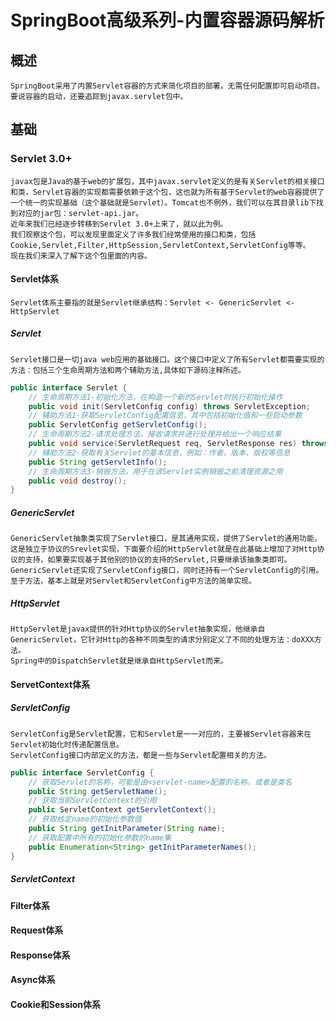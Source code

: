 # SpringBoot高级系列-内置容器源码解析
## 概述
    SpringBoot采用了内置Servlet容器的方式来简化项目的部署。无需任何配置即可启动项目。
    要说容器的启动，还要追踪到javax.servlet包中。
## 基础
### Servlet 3.0+
    javax包是Java的基于web的扩展包，其中javax.servlet定义的是有关Servlet的相关接口和类，Servlet容器的实现都需要依赖于这个包，这也就为所有基于Servlet的web容器提供了一个统一的实现基础（这个基础就是Servlet）。Tomcat也不例外，我们可以在其目录lib下找到对应的jar包：servlet-api.jar。
    近年来我们已经逐步转移到Servlet 3.0+上来了，就以此为例。
    我们观察这个包，可以发现里面定义了许多我们经常使用的接口和类，包括Cookie,Servlet,Filter,HttpSession,ServletContext,ServletConfig等等。
    现在我们来深入了解下这个包里面的内容。
#### Servlet体系
    Servlet体系主要指的就是Servlet继承结构：Servlet <- GenericServlet <- HttpServlet
##### Servlet
    Servlet接口是一切java web应用的基础接口。这个接口中定义了所有Servlet都需要实现的方法：包括三个生命周期方法和两个辅助方法,具体如下源码注释所述。
```java
public interface Servlet {
    // 生命周期方法1-初始化方法，在构造一个新的Servlet时执行初始化操作
    public void init(ServletConfig config) throws ServletException;
    // 辅助方法1-获取ServletConfig配置信息，其中包括初始化值和一些启动参数
    public ServletConfig getServletConfig();
    // 生命周期方法2-请求处理方法，接收请求并进行处理并给出一个响应结果
    public void service(ServletRequest req, ServletResponse res) throws ServletException, IOException;
    // 辅助方法2-获取有关Servlet的基本信息，例如：作者、版本、版权等信息
    public String getServletInfo();
    // 生命周期方法3-销毁方法，用于在该Servlet实例销毁之前清理资源之用
    public void destroy();
}
```
##### GenericServlet
    GenericServlet抽象类实现了Servlet接口，是其通用实现，提供了Servlet的通用功能，这是独立于协议的Srevlet实现，下面要介绍的HttpServlet就是在此基础上增加了对Http协议的支持，如果要实现基于其他别的协议的支持的Servlet,只要继承该抽象类即可。
    GenericServlet还实现了ServletConfig接口，同时还持有一个ServletConfig的引用。至于方法，基本上就是对Servlet和ServletConfig中方法的简单实现。
##### HttpServlet
    HttpServlet是javax提供的针对Http协议的Servlet抽象实现，他继承自GenericServlet，它针对Http的各种不同类型的请求分别定义了不同的处理方法：doXXX方法。
    Spring中的DispatchServlet就是继承自HttpServlet而来。
#### ServetContext体系
    
##### ServletConfig
    ServletConfig是Servlet配置，它和Servlet是一一对应的，主要被Servlet容器来在Servlet初始化时传递配置信息。
    ServletConfig接口内部定义的方法，都是一些与Servlet配置相关的方法。
```java
public interface ServletConfig {
    // 获取Servlet的名称，可能是由<servlet-name>配置的名称，或者是类名
    public String getServletName();
    // 获取当前ServletContext的引用
    public ServletContext getServletContext();
    // 获取给定name的初始化参数值
    public String getInitParameter(String name);
    // 获取配置中所有的初始化参数的name集
    public Enumeration<String> getInitParameterNames();
}
```
##### ServletContext
    
#### Filter体系
    
#### Request体系
    
#### Response体系
    
#### Async体系
    
#### Cookie和Session体系
    
    
    